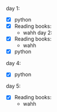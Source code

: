 day 1: 
* [X] python
* [X] Reading books:
	- wahh
day 2:
* [X] Reading books:
	- wahh
* [X] python

day 4:
* [X] python

day 5:
* [X] Reading books:
	- wahh


